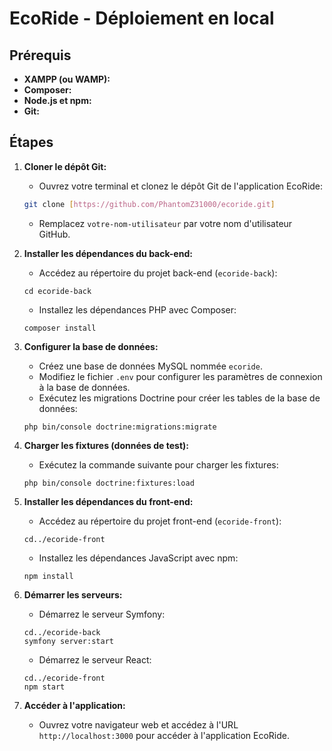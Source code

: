 # EcoRide - Déploiement en local



## Prérequis

* **XAMPP (ou WAMP):**  
* **Composer:**  
* **Node.js et npm:**  
* **Git:**  

## Étapes

1. **Cloner le dépôt Git:**
    * Ouvrez votre terminal et clonez le dépôt Git de l'application EcoRide:

    ```bash
    git clone [https://github.com/PhantomZ31000/ecoride.git]
    ```

    * Remplacez `votre-nom-utilisateur` par votre nom d'utilisateur GitHub.

2. **Installer les dépendances du back-end:**
    * Accédez au répertoire du projet back-end (`ecoride-back`):

    ```
    cd ecoride-back
    ```

    * Installez les dépendances PHP avec Composer:

    ```
    composer install
    ```

3. **Configurer la base de données:**
    * Créez une base de données MySQL nommée `ecoride`.
    * Modifiez le fichier `.env` pour configurer les paramètres de connexion à la base de données.
    * Exécutez les migrations Doctrine pour créer les tables de la base de données:

    ```
    php bin/console doctrine:migrations:migrate
    ```

4. **Charger les fixtures (données de test):**
    * Exécutez la commande suivante pour charger les fixtures:

    ```
    php bin/console doctrine:fixtures:load
    ```

5. **Installer les dépendances du front-end:**
    * Accédez au répertoire du projet front-end (`ecoride-front`):

    ```
    cd../ecoride-front
    ```

    * Installez les dépendances JavaScript avec npm:

    ```
    npm install
    ```

6. **Démarrer les serveurs:**
    * Démarrez le serveur Symfony:

    ```
    cd../ecoride-back
    symfony server:start
    ```

    * Démarrez le serveur React:

    ```
    cd../ecoride-front
    npm start
    ```

7. **Accéder à l'application:**
    * Ouvrez votre navigateur web et accédez à l'URL `http://localhost:3000` pour accéder à l'application EcoRide.

